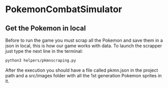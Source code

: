 # PokemonCombatSimulator

## Get the Pokemon in local

Before to run the game you must scrap all the Pokemon and save them in a json in local, this is how our game works with data. To launch the scrapper just type the next line in the terminal:

```bash
python3 helpers/pkmnscraping.py 
```

After the execution you should have a file called pkmn.json in the project path and a src/images folder with all the 1st generation Pokemon sprites in it.
